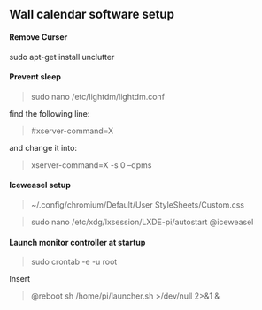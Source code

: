 ## Wall calendar software setup

#### Remove Curser
sudo apt-get install unclutter

#### Prevent sleep

> sudo nano /etc/lightdm/lightdm.conf

find the following line:

> #xserver-command=X

and change it into:

> xserver-command=X -s 0 –dpms

#### Iceweasel setup
> ~/.config/chromium/Default/User StyleSheets/Custom.css

> sudo nano /etc/xdg/lxsession/LXDE-pi/autostart
> @iceweasel



#### Launch monitor controller at startup
> sudo crontab -e -u root

Insert 

> @reboot sh /home/pi/launcher.sh >/dev/null 2>&1 &
